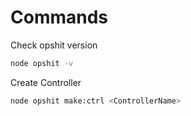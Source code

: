 # Commands

Check opshit version

```bash
node opshit -v
```

Create Controller
```bash
node opshit make:ctrl <ControllerName>
```